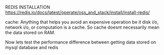 REDIS INSTALLATION
https://redis.io/docs/latest/operate/oss_and_stack/install/install-redis/

cache: Anything that helps you avoid an expensive operation be it disk i/o, network i/o, or computation is a cache.
So cache doesnt necessarily mean the data stored on RAM.

Now lets test the performance difference between getting data stored on mysql database and redis
